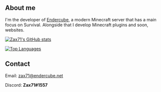 ## About me
I'm the developer of [Endercube](https://discord.gg/x3aynQK), a modern Minecraft server that has a main focus on Survival.
Alongside that I develop Minecraft plugins and soon, websites.

[![Zax71's GitHub stats](https://github-readme-stats.vercel.app/api?username=zax71&show_icons=true&theme=dracula&border_color=ff6e96&include_all_commits=true)](https://github.com/anuraghazra/github-readme-stats)

[![Top Languages](https://github-readme-stats.vercel.app/api/top-langs/?username=zax71&layout=compact&theme=dracula&border_color=ff6e96)](https://github.com/anuraghazra/github-readme-stats)

## Contact

Email: [zax71@endercube.net](mailto:zax71@endercube.net)

Discord: **Zax71#1557**
<!--
**zax71/zax71** is a ✨ _special_ ✨ repository because its `README.md` (this file) appears on your GitHub profile.

Here are some ideas to get you started:

- 🔭 I’m currently working on ...
- 🌱 I’m currently learning ...
- 👯 I’m looking to collaborate on ...
- 🤔 I’m looking for help with ...
- 💬 Ask me about ...
- 📫 How to reach me: ...
- 😄 Pronouns: ...
- ⚡ Fun fact: ...
-->

